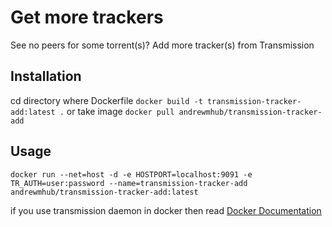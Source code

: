 # Get more trackers

See no peers for some torrent(s)? Add more tracker(s) from Transmission

## Installation
cd directory where Dockerfile `docker build -t transmission-tracker-add:latest .` or take image `docker pull andrewmhub/transmission-tracker-add`


## Usage
```
docker run --net=host -d -e HOSTPORT=localhost:9091 -e TR_AUTH=user:password --name=transmission-tracker-add andrewmhub/transmission-tracker-add:latest
```
if you use transmission daemon in docker then read [Docker Documentation](https://docs.docker.com/network/)


